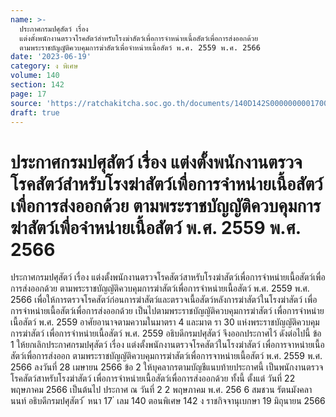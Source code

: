 ```yaml
---
name: >-
  ประกาศกรมปศุสัตว์ เรื่อง
  แต่งตั้งพนักงานตรวจโรคสัตว์สำหรับโรงฆ่าสัตว์เพื่อการจำหน่ายเนื้อสัตว์เพื่อการส่งออกด้วย
  ตามพระราชบัญญัติควบคุมการฆ่าสัตว์เพื่อจำหน่ายเนื้อสัตว์ พ.ศ. 2559 พ.ศ. 2566
date: '2023-06-19'
category: ง พิเศษ
volume: 140
section: 142
page: 17
source: 'https://ratchakitcha.soc.go.th/documents/140D142S0000000001700.pdf'
draft: true
---
```


# ประกาศกรมปศุสัตว์ เรื่อง แต่งตั้งพนักงานตรวจโรคสัตว์สำหรับโรงฆ่าสัตว์เพื่อการจำหน่ายเนื้อสัตว์เพื่อการส่งออกด้วย ตามพระราชบัญญัติควบคุมการฆ่าสัตว์เพื่อจำหน่ายเนื้อสัตว์ พ.ศ. 2559 พ.ศ. 2566

ประกาศกรมปศุสัตว์ เรื่อง แต่งตั้งพนักงานตรวจโรคสัตว์สาหรับโรงฆ่าสัตว์เพื่อการจำหน่ายเนื้อสัตว์เพื่อการส่งออกด้วย ตามพระราชบัญญัติควบคุมการฆ่าสัตว์เพื่อการจำหน่ายเนื้อสัตว์ พ.ศ. 2559 พ.ศ. 2566 เพื่อให้การตรวจโรคสัตว์ก่อนการฆ่าสัตว์และตรวจเนื้อสัตว์หลังการฆ่าสัตว์ในโรงฆ่าสัตว์ เพื่อการจำหน่ายเนื้อสัตว์เพื่อการส่งออกด้วย เป็นไปตามพระราชบัญญัติควบคุมการฆ่าสัตว์ เพื่อการจำหน่ายเนื้อสัตว์ พ.ศ. 2559 อาศัยอานาจตามความในมาตรา 4 และมาต รา 30 แห่งพระราชบัญญัติควบคุมการฆ่าสัตว์ เพื่อการจำหน่ายเนื้อสัตว์ พ.ศ. 2559 อธิบดีกรมปศุสัตว์ จึงออกประกาศไว้ ดังต่อไปนี้ ข้อ 1 ให้ยกเลิกประกาศกรมปศุสัตว์ เรื่อง แต่งตั้งพนักงานตรวจโรคสัตว์ในโรงฆ่าสัตว์ เพื่อการจาหน่ายเนื้อสัตว์เพื่อการส่งออก ตามพระราชบัญญัติควบคุมการฆ่าสัตว์เพื่อการจาหน่ายเนื้อสัตว์ พ.ศ. 2559 พ.ศ. 2566 ลงวันที่ 28 เมษายน 2566 ข้อ 2 ให้บุคลากรตามบัญชีแนบท้ายประกาศนี้ เป็นพนักงานตรวจโรคสัตว์สาหรับโรงฆ่าสัตว์ เพื่อการจำหน่ายเนื้อสัตว์เพื่อการส่งออกด้วย ทั้งนี้ ตั้งแต่ วันที่ 22 พฤษภาคม 2566 เป็นต้นไป ประกาศ ณ วันที่ 2 2 พฤษภาคม พ.ศ. 256 6 สมชวน รัตนมังคลานนท์ อธิบดีกรมปศุสัตว์ ้ หนา 17 ่ เลม 140 ตอนพิเศษ 142 ง ราชกิจจานุเบกษา 19 มิถุนายน 2566

























